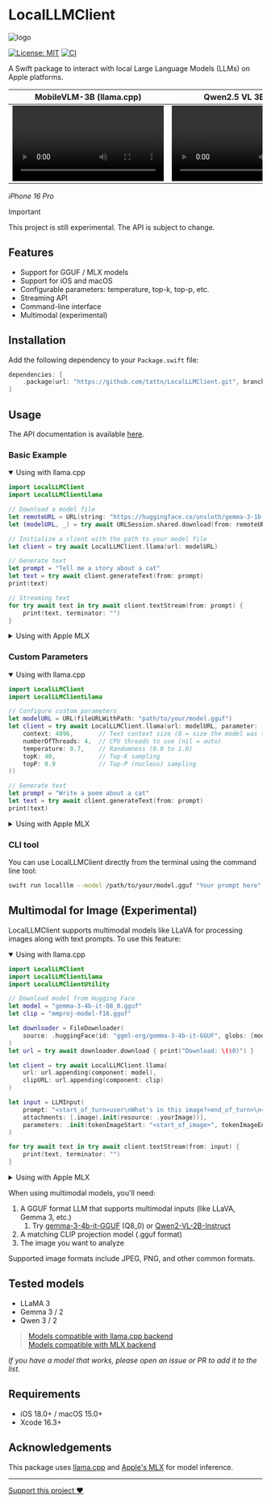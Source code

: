# LocalLLMClient

![logo](https://github.com/user-attachments/assets/3975c03a-cb1a-474f-94a1-726fd2de93b2)

[![License: MIT](https://img.shields.io/badge/license-MIT-blue.svg)](https://opensource.org/licenses/MIT)
[![CI](https://github.com/tattn/LocalLLMClient/actions/workflows/test.yml/badge.svg)](https://github.com/tattn/LocalLLMClient/actions/workflows/test.yml)

A Swift package to interact with local Large Language Models (LLMs) on Apple platforms.

| MobileVLM-3B (llama.cpp) | Qwen2.5 VL 3B (MLX) |
|:-:|:-:|
|<video src="https://github.com/user-attachments/assets/7704b05c-2a8c-40ef-838c-f9485ad0cfe0">|<video src="https://github.com/user-attachments/assets/475609a4-aaef-4043-aadc-db44c28296ee">|

*iPhone 16 Pro*


> [!IMPORTANT]
> This project is still experimental. The API is subject to change.

## Features

- Support for GGUF / MLX models
- Support for iOS and macOS
- Configurable parameters: temperature, top-k, top-p, etc.
- Streaming API
- Command-line interface
- Multimodal (experimental)

## Installation

Add the following dependency to your `Package.swift` file:

```swift
dependencies: [
    .package(url: "https://github.com/tattn/LocalLLMClient.git", branch: "main")
]
```

## Usage

The API documentation is available [here](https://tattn.github.io/LocalLLMClient/documentation/).

### Basic Example

<details open>
<summary>Using with llama.cpp</summary>

```swift
import LocalLLMClient
import LocalLLMClientLlama

// Download a model file
let remoteURL = URL(string: "https://huggingface.co/unsloth/gemma-3-1b-it-GGUF/resolve/main/gemma-3-1b-it-Q5_K_M.gguf")!
let (modelURL, _) = try await URLSession.shared.download(from: remoteURL)

// Initialize a client with the path to your model file
let client = try await LocalLLMClient.llama(url: modelURL)

// Generate text
let prompt = "Tell me a story about a cat"
let text = try await client.generateText(from: prompt)
print(text)
```

```swift
// Streaming text
for try await text in try await client.textStream(from: prompt) {
    print(text, terminator: "")
}
```
</details>

<details>
<summary>Using with Apple MLX</summary>

```swift
import LocalLLMClient
import LocalLLMClientMLX
import LocalLLMClientUtility

// Download model from Hugging Face
let downloader = FileDownloader(
    source: .huggingFace(id: "mlx-community/Qwen3-1.7B-4bit", globs: .mlx)
)
let modelURL = try await downloader.download { print("Progress: \($0)") }

// Initialize a client with the downloaded model
let client = try await LocalLLMClient.mlx(url: modelURL)

// Generate text
let prompt = "Tell me a story about a cat"
let text = try await client.generateText(from: prompt)
print(text)
```

```swift
// Streaming text
for try await text in try await client.textStream(from: prompt) {
    print(text, terminator: "")
}
```
</details>

### Custom Parameters

<details open>
<summary>Using with llama.cpp</summary>

```swift
import LocalLLMClient
import LocalLLMClientLlama

// Configure custom parameters
let modelURL = URL(fileURLWithPath: "path/to/your/model.gguf")
let client = try await LocalLLMClient.llama(url: modelURL, parameter: .init(
    context: 4096,       // Text context size (0 = size the model was trained on)
    numberOfThreads: 4,  // CPU threads to use (nil = auto)
    temperature: 0.7,    // Randomness (0.0 to 1.0)
    topK: 40,            // Top-K sampling
    topP: 0.9            // Top-P (nucleus) sampling
))

// Generate text
let prompt = "Write a poem about a cat"
let text = try await client.generateText(from: prompt)
print(text)
```
</details>

<details>
<summary>Using with Apple MLX</summary>

```swift
import LocalLLMClient
import LocalLLMClientMLX

// Configure custom parameters
let modelURL = URL(fileURLWithPath: "path/to/your/mlx-model")
let client = try await LocalLLMClient.mlx(url: modelURL, parameter: .init(
    temperature: 0.7,          // Randomness (0.0 to 1.0)
    topP: 0.9                  // Top-P (nucleus) sampling
))

// Generate text
let prompt = "Write a poem about a cat"
let text = try await client.generateText(from: prompt)
print(text)
```
</details>

### CLI tool

You can use LocalLLMClient directly from the terminal using the command line tool:

```bash
swift run localllm --model /path/to/your/model.gguf "Your prompt here"
```

## Multimodal for Image (Experimental)

LocalLLMClient supports multimodal models like LLaVA for processing images along with text prompts. To use this feature:

<details open>
<summary>Using with llama.cpp</summary>

```swift
import LocalLLMClient
import LocalLLMClientLlama
import LocalLLMClientUtility

// Download model from Hugging Face
let model = "gemma-3-4b-it-Q8_0.gguf"
let clip = "mmproj-model-f16.gguf"

let downloader = FileDownloader(
    source: .huggingFace(id: "ggml-org/gemma-3-4b-it-GGUF", globs: [model, clip]),
)
let url = try await downloader.download { print("Download: \($0)") }

let client = try await LocalLLMClient.llama(
    url: url.appending(component: model),
    clipURL: url.appending(component: clip)
)

let input = LLMInput(
    prompt: "<start_of_turn>user\nWhat's in this image?<end_of_turn>\n<start_of_turn>assistant\n",
    attachments: [.image(.init(resource: .yourImage))],
    parameters: .init(tokenImageStart: "<start_of_image>", tokenImageEnd: "<end_of_image>")
)

for try await text in try await client.textStream(from: input) {
    print(text, terminator: "")
}
```
</details>

<details>
<summary>Using with Apple MLX</summary>

```swift
import LocalLLMClient
import LocalLLMClientMLX
import LocalLLMClientUtility

// Download model from Hugging Face
let downloader = FileDownloader(
    source: .huggingFace(id: "mlx-community/Qwen2-VL-2B-Instruct-4bit", globs: .mlx)
)
let modelURL = try await downloader.download { print("Progress: \($0)") }

let client = try await LocalLLMClient.mlx(url: modelURL)

let input = LLMInput(
    prompt: "What can you see in this image?",
    attachments: [.image(.init(resource: .yourImage))]
)

for try await text in try await client.textStream(from: input) {
    print(text, terminator: "")
}
```
</details>

When using multimodal models, you'll need:
1. A GGUF format LLM that supports multimodal inputs (like LLaVA, Gemma 3, etc.)
    1. Try [gemma-3-4b-it-GGUF](https://huggingface.co/ggml-org/gemma-3-4b-it-GGUF/tree/main) (Q8_0) or [Qwen2-VL-2B-Instruct](https://huggingface.co/mlx-community/Qwen2-VL-2B-Instruct-4bit/tree/main)
2. A matching CLIP projection model (.gguf format)
3. The image you want to analyze

Supported image formats include JPEG, PNG, and other common formats.

## Tested models

- LLaMA 3
- Gemma 3 / 2
- Qwen 3 / 2


> [Models compatible with llama.cpp backend](https://github.com/ggml-org/llama.cpp?tab=readme-ov-file#text-only)  
> [Models compatible with MLX backend](https://github.com/ml-explore/mlx-swift-examples/blob/main/Libraries/MLXLLM/Documentation.docc/Documentation.md)  

*If you have a model that works, please open an issue or PR to add it to the list.*

## Requirements

- iOS 18.0+ / macOS 15.0+
- Xcode 16.3+

## Acknowledgements

This package uses [llama.cpp](https://github.com/ggml-org/llama.cpp) and [Apple's MLX](https://opensource.apple.com/projects/mlx/) for model inference.

---

[Support this project :heart:](https://github.com/sponsors/tattn)
